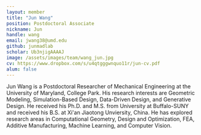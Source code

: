 ```yaml
---
layout: member
title: "Jun Wang"
position: Postdoctoral Associate
nickname: Jun
handle: wang
email: jwang38@umd.edu
github: junmadlab
scholar: Ub3njigAAAAJ
image: /assets/images/team/wang_jun.jpg
cv: https://www.dropbox.com/s/u4qtgggwnquo11r/jun-cv.pdf
alum: false
---
```

Jun Wang is a Postdoctoral Researcher of Mechanical Engineering at the University of Maryland, College Park. His research interests are Geometric Modeling, Simulation-Based Design, Data-Driven Design, and Generative Design. He received his Ph.D. and M.S. from University at Buffalo-SUNY and received his B.S. at Xi'an Jiaotong Unviersity, China. He has explored research areas in Computational Geometry, Design and Optimization, FEA, Additive Manufacturing, Machine Learning, and Computer Vision.